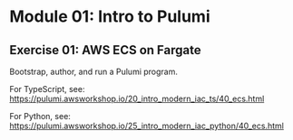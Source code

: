 # Module 01: Intro to Pulumi

## Exercise 01: AWS ECS on Fargate

Bootstrap, author, and run a Pulumi program.

For TypeScript, see: <https://pulumi.awsworkshop.io/20_intro_modern_iac_ts/40_ecs.html>

For Python, see: <https://pulumi.awsworkshop.io/25_intro_modern_iac_python/40_ecs.html>
